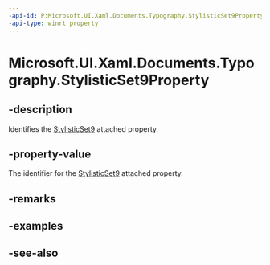 ```yaml
---
-api-id: P:Microsoft.UI.Xaml.Documents.Typography.StylisticSet9Property
-api-type: winrt property
---
```


<!-- Property syntax
public Windows.UI.Xaml.DependencyProperty StylisticSet9Property { get; }
-->

# Microsoft.UI.Xaml.Documents.Typography.StylisticSet9Property

## -description
Identifies the [StylisticSet9](/windows/winui/api/microsoft.ui.xaml.documents.typography#xaml-attached-properties) attached property.

## -property-value
The identifier for the [StylisticSet9](/windows/winui/api/microsoft.ui.xaml.documents.typography#xaml-attached-properties) attached property.

## -remarks

## -examples

## -see-also
